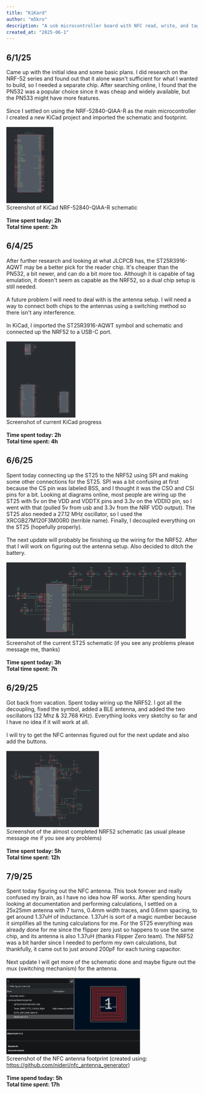 ```yaml
---
title: "KiKard"
author: "m5kro"
description: "A usb microcontroller board with NFC read, write, and tag support."
created_at: "2025-06-1"
---
```

## 6/1/25 
Came up with the initial idea and some basic plans. I did research on the NRF-52 series and found out that it alone wasn't sufficient for what I wanted to build, so I needed a separate chip. After searching online, I found that the PN532 was a popular choice since it was cheap and widely available, but the PN533 might have more features. <br>
<br>
Since I settled on using the NRF-52840-QIAA-R as the main microcontroller I created a new KiCad project and imported the schematic and footprint.<br>
<br>
<img src="journal-images/6-2-25.png" height="200"><br>
Screenshot of KiCad NRF-52840-QIAA-R schematic
<br>
<br>
**Time spent today: 2h**<br>
**Total time spent: 2h**
## 6/4/25
After further research and looking at what JLCPCB has, the ST25R3916-AQWT may be a better pick for the reader chip. It's cheaper than the PN532, a bit newer, and can do a bit more too. Although it is capable of tag emulation, it doesn't seem as capable as the NRF52, so a dual chip setup is still needed. <br>
<br>
A future problem I will need to deal with is the antenna setup. I will need a way to connect both chips to the antennas using a switching method so there isn't any interference.<br>
<br>
In KiCad, I imported the ST25R3916-AQWT symbol and schematic and connected up the NRF52 to a USB-C port.<br>
<br>
<img src="journal-images/6-4-25.png" height="200"><br>
Screenshot of current KiCad progress<br>
<br>
**Time spent today: 2h**<br>
**Total time spent: 4h**
## 6/6/25
Spent today connecting up the ST25 to the NRF52 using SPI and making some other connections for the ST25. SPI was a bit confusing at first because the CS pin was labeled BSS, and I thought it was the CSO and CSI pins for a bit. Looking at diagrams online, most people are wiring up the ST25 with 5v on the VDD and VDDTX pins and 3.3v on the VDDIO pin, so I went with that (pulled 5v from usb and 3.3v from the NRF VDD output). The ST25 also needed a 27.12 MHz oscillator, so I used the XRCGB27M120F3M00R0 (terrible name). Finally, I decoupled everything on the ST25 (hopefully properly). <br>
<br>
The next update will probably be finishing up the wiring for the NRF52. After that I will work on figuring out the antenna setup. Also decided to ditch the battery.<br>
<br>
<img src="journal-images/6-6-25.png" height="200"><br>
Screenshot of the current ST25 schematic (if you see any problems please message me, thanks)<br>
<br>
**Time spent today: 3h**<br>
**Total time spent: 7h**
## 6/29/25
Got back from vacation. Spent today wiring up the NRF52. I got all the decoupling, fixed the symbol, added a BLE antenna, and added the two oscillators (32 Mhz & 32.768 KHz). Everything looks very sketchy so far and I have no idea if it will work at all.<br>
<br>
I will try to get the NFC antennas figured out for the next update and also add the buttons.<br>
<br>
<img src="journal-images/6-29-25.png" height="200"><br>
Screenshot of the almost completed NRF52 schematic (as usual please message me if you see any problems)<br>
<br>
**Time spent today: 5h**<br>
**Total time spent: 12h**
## 7/9/25
Spent today figuring out the NFC antenna. This took forever and really confused my brain, as I have no idea how RF works. After spending hours looking at documentation and performing calculations, I settled on a 25x25mm antenna with 7 turns, 0.4mm width traces, and 0.6mm spacing, to get around 1.37uH of inductance. 1.37uH is sort of a magic number because it simplifies all the tuning calculations for me. For the ST25 everything was already done for me since the flipper zero just so happens to use the same chip, and its antenna is also 1.37uH (thanks Flipper Zero team). The NRF52 was a bit harder since I needed to perform my own calculations, but thankfully, it came out to just around 200pF for each tuning capacitor.<br>
<br>
Next update I will get more of the schematic done and maybe figure out the mux (switching mechanism) for the antenna.<br>
<br>
<img src="journal-images/7-9-25.png" height="200"><br>
Screenshot of the NFC antenna footprint (created using: https://github.com/nideri/nfc_antenna_generator)<br>
<br>
**Time spend today: 5h**<br>
**Total time spent: 17h**

